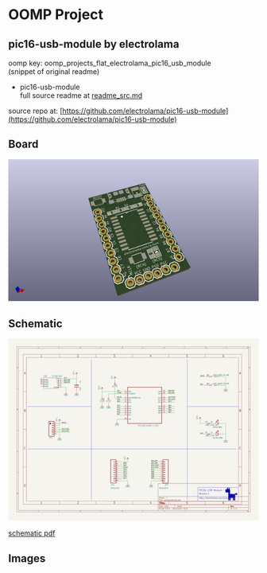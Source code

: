 # OOMP Project  
## pic16-usb-module  by electrolama  
  
oomp key: oomp_projects_flat_electrolama_pic16_usb_module  
(snippet of original readme)  
  
- pic16-usb-module  
  full source readme at [readme_src.md](readme_src.md)  
  
source repo at: [https://github.com/electrolama/pic16-usb-module](https://github.com/electrolama/pic16-usb-module)  
## Board  
  
[![working_3d.png](working_3d_600.png)](working_3d.png)  
## Schematic  
  
[![working_schematic.png](working_schematic_600.png)](working_schematic.png)  
  
[schematic pdf](working_schematic.pdf)  
## Images  
